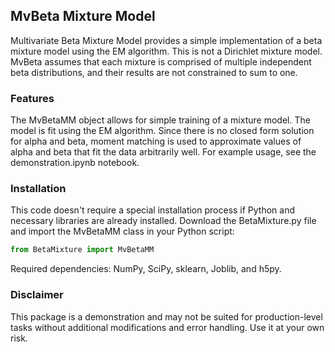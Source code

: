## MvBeta Mixture Model
Multivariate Beta Mixture Model provides a simple implementation of a beta mixture model using the EM algorithm. This is not a Dirichlet mixture model. MvBeta assumes that each mixture is comprised of multiple independent beta distributions, and their results are not constrained to sum to one.

### Features
The MvBetaMM object allows for simple training of a mixture model. The model is fit using the EM algorithm. Since there is no closed form solution for alpha and beta, moment matching is used to approximate values of alpha and beta that fit the data arbitrarily well. For example usage, see the demonstration.ipynb notebook. 

### Installation
This code doesn't require a special installation process if Python and necessary libraries are already installed. Download the BetaMixture.py file and import the MvBetaMM class in your Python script:

```python
from BetaMixture import MvBetaMM
```

Required dependencies: NumPy, SciPy, sklearn, Joblib, and h5py. 

### Disclaimer
This package is a demonstration and may not be suited for production-level tasks without additional modifications and error handling. Use it at your own risk.

